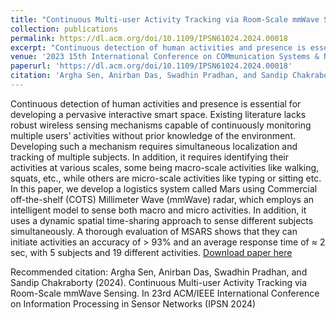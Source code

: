 ```yaml
---
title: "Continuous Multi-user Activity Tracking via Room-Scale mmWave Sensing"
collection: publications
permalink: https://dl.acm.org/doi/10.1109/IPSN61024.2024.00018
excerpt: "Continuous detection of human activities and presence is essential for developing a pervasive interactive smart space. Existing literature lacks robust wireless sensing mechanisms capable of continuously monitoring multiple users’ activities without prior knowledge of the environment. Developing such a mechanism requires simultaneous localization and tracking of multiple subjects. In addition, it requires identifying their activities at various scales, some being macro-scale activities like walking, squats, etc., while others are micro-scale activities like typing or sitting etc. In this paper, we develop a logistics system called Mars using Commercial off-the-shelf (COTS) Millimeter Wave (mmWave) radar, which employs an intelligent model to sense both macro and micro activities. In addition, it uses a dynamic spatial time-sharing approach to sense different subjects simultaneously. A thorough evaluation of MSARS shows that they can initiate activities an accuracy of > 93% and an average response time of ≈ 2 sec, with 5 subjects and 19 different activities."
venue: '2023 15th International Conference on COMmunication Systems & NETworkS (COMSNETS)'
paperurl: 'https://dl.acm.org/doi/10.1109/IPSN61024.2024.00018'
citation: 'Argha Sen, Anirban Das, Swadhin Pradhan, and Sandip Chakraborty (2024). Continuous Multi-user Activity Tracking via Room-Scale mmWave Sensing. In 23rd ACM/IEEE International Conference on Information Processing in Sensor Networks (IPSN 2024)'
---
```

Continuous detection of human activities and presence is essential for developing a pervasive interactive smart space. Existing literature lacks robust wireless sensing mechanisms capable of continuously monitoring multiple users’ activities without prior knowledge of the environment. Developing such a mechanism requires simultaneous localization and tracking of multiple subjects. In addition, it requires identifying their activities at various scales, some being macro-scale activities like walking, squats, etc., while others are micro-scale activities like typing or sitting etc. In this paper, we develop a logistics system called Mars using Commercial off-the-shelf (COTS) Millimeter Wave (mmWave) radar, which employs an intelligent model to sense both macro and micro activities. In addition, it uses a dynamic spatial time-sharing approach to sense different subjects simultaneously. A thorough evaluation of MSARS shows that they can initiate activities an accuracy of > 93% and an average response time of ≈ 2 sec, with 5 subjects and 19 different activities.
[Download paper here](https://ieeexplore.ieee.org/abstract/document/10041297)

Recommended citation: Argha Sen, Anirban Das, Swadhin Pradhan, and Sandip Chakraborty (2024). Continuous Multi-user Activity Tracking via Room-Scale mmWave Sensing. In 23rd ACM/IEEE International Conference on Information Processing in Sensor Networks (IPSN 2024)
